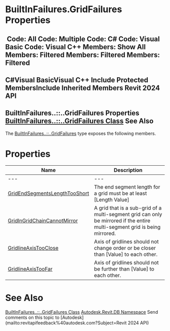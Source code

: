 # BuiltInFailures.GridFailures Properties

﻿
 Code: All Code: Multiple Code: C# Code: Visual Basic Code: Visual C++  Members: Show All Members: Filtered Members: Filtered Members: Filtered   
---  
C#Visual BasicVisual C++
Include Protected MembersInclude Inherited Members
Revit 2024 API  
---  
BuiltInFailures..::..GridFailures Properties  
[BuiltInFailures..::..GridFailures Class](48cf99c8-ce67-2506-5914-592a04f61c47.md "BuiltInFailures.GridFailures Class") See Also  
---  
The [BuiltInFailures..::..GridFailures](48cf99c8-ce67-2506-5914-592a04f61c47.md "BuiltInFailures.GridFailures Class") type exposes the following members.
# Properties
| Name | Description |
| --- | --- |
| --- | --- | --- |
| [GridEndSegmentsLengthTooShort](8c229f99-e150-204b-1537-53dca8322baa.md "GridEndSegmentsLengthTooShort Property") | The end segment length for a grid must be at least [Length Value] |
| [GridInGridChainCannotMirror](ce5091ef-351c-f795-ea37-550e7087235b.md "GridInGridChainCannotMirror Property") | A grid that is a sub-grid of a multi-segment grid can only be mirrored if the entire multi-segment grid is being mirrored. |
| [GridlineAxisTooClose](594cf719-48f6-7c62-2178-da9e777664c0.md "GridlineAxisTooClose Property") | Axis of gridlines should not change order or be closer than [Value] to each other. |
| [GridlineAxisTooFar](ba6f8ff3-f144-980d-32d6-0eff189098d4.md "GridlineAxisTooFar Property") | Axis of gridlines should not be further than [Value] to each other. |

# See Also
[BuiltInFailures..::..GridFailures Class](48cf99c8-ce67-2506-5914-592a04f61c47.md "BuiltInFailures.GridFailures Class")
[Autodesk.Revit.DB Namespace](87546ba7-461b-c646-cbb1-2cb8f5bff8b2.md "Autodesk.Revit.DB Namespace")
Send comments on this topic to [Autodesk](mailto:revitapifeedback%40autodesk.com?Subject=Revit 2024 API)